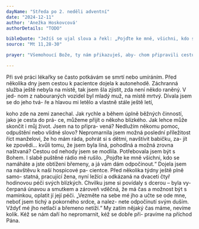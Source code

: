 ```yaml
---
dayName: "Středa po 2. neděli adventní"
date: "2024-12-11"
author: 'Anežka Hoskovcová'
authorDetails: "TODO"

bibleQuote: "Ježíš se ujal slova a řekl: „Pojďte ke mně, všichni, kdo se lopotíte a jste obtíženi, a já vás občer- stvím. Vezměte na sebe mé jho a učte se ode mě, neboť jsem tichý a pokorný srdcem, a naleznete pro své duše odpočinek. Vždyť mé jho netlačí a mé břemeno netíží.“"
source: "Mt 11,28-30"

prayer: "Všemohoucí Bože, ty nám přikazuješ, aby- chom připravili cestu našemu Spasiteli; posiluj všechny, kdo toužebně očekávají jeho příchod, aby je nepřemohla únava a duchovní malát- nost. Prosíme o to skrze tvého Syna…"

---
```


Při své práci lékařky se často potkávám se smrtí nebo umíráním. Před několika dny jsem cestou k pacientce dojela k autonehodě. Záchranná služba ještě nebyla na místě, tak jsem šla zjistit, zda není někdo raněný. V jed- nom z nabouraných vozidel byl mladý muž, na místě mrtvý. Dívala jsem se do jeho tvá- ře a hlavou mi letělo a vlastně stále ještě letí,
 
koho zde na zemi zanechal. Jak rychle a během úplně běžných činností, jako je cesta do prá- ce, můžeme přijít o někoho blízkého. Jak lehce může skončit i můj život. Jsem na to připra- vená? Nedlužím někomu pomoc, odpuštění nebo vlídné slovo? Nepromarnila jsem možná poslední příležitost říct manželovi, že ho mám ráda, pohrát si s dětmi, navštívit babičku, za- jít ke zpovědi… kvůli tomu, že jsem byla líná, pohodlná a možná zrovna naštvaná? Cestou od nehody jsem se modlila. Potřebovala jsem být s Bohem. I slabě puštěné rádio mě rušilo.
„Pojďte ke mně všichni, kdo se namáháte a jste obtíženi břemeny, a já vám dám odpočinout.“
Dojela jsem na návštěvu k naší hospicové pa- cientce. Před několika týdny ještě plně samo- statná, pracující žena, nyní ležící a odkázaná na dvaceti čtyř hodinovou péči svých blízkých. Chvilku jsme si povídaly s dcerou – byla vy- čerpaná únavou a smutkem a zároveň vděčná, že má čas a možnost být s maminkou, oplatit jí její péči.
„Vezměte na sebe mé jho a učte se ode mne, neboť jsem tichý a pokorného srdce, a nalez- nete odpočinutí svým duším. Vždyť mé jho netlačí a břemeno netíží.“
My zatím nějaký čas máme, nevíme kolik. Kéž se nám daří ho nepromarnit, kéž se dobře při- pravíme na příchod Pána.

